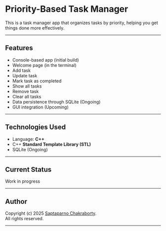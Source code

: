 # Priority-Based Task Manager

This is a task manager app that organizes tasks by priority, helping you get things done more effectively.

---

## Features

- Console-based app (initial build)
- Welcome page (in the terminal)
- Add task
- Update task
- Mark task as completed
- Show all tasks
- Remove task
- Clear all tasks
- Data persistence through SQLite (Ongoing)
- GUI integration (Upcoming)

---

## Technologies Used

- Language: **C++**
- C++ **Standard Template Library (STL)**
- SQLite (Ongoing)

---

## Current Status

Work in progress

---

## Author

Copyright (c) 2025 [Saptaparno Chakraborty](https://github.com/schak04).  
All rights reserved.

---
